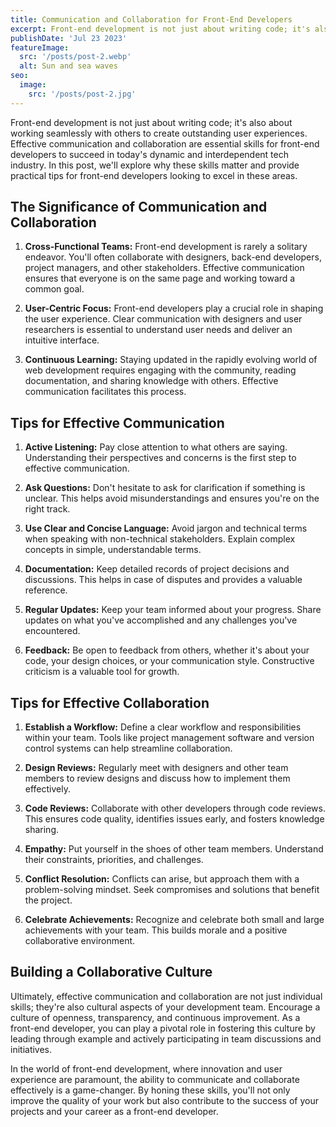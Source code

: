 ```yaml
---
title: Communication and Collaboration for Front-End Developers
excerpt: Front-end development is not just about writing code; it's also about working seamlessly with others to create outstanding user experiences. Effective communication and collaboration are essential skills for front-end developers to succeed in today's dynamic and interdependent tech industry.
publishDate: 'Jul 23 2023'
featureImage:
  src: '/posts/post-2.webp'
  alt: Sun and sea waves
seo:
  image:
    src: '/posts/post-2.jpg'
---
```


Front-end development is not just about writing code; it's also about working seamlessly with others to create outstanding user experiences. Effective communication and collaboration are essential skills for front-end developers to succeed in today's dynamic and interdependent tech industry. In this post, we'll explore why these skills matter and provide practical tips for front-end developers looking to excel in these areas.

## The Significance of Communication and Collaboration

1. **Cross-Functional Teams:** Front-end development is rarely a solitary endeavor. You'll often collaborate with designers, back-end developers, project managers, and other stakeholders. Effective communication ensures that everyone is on the same page and working toward a common goal.

2. **User-Centric Focus:** Front-end developers play a crucial role in shaping the user experience. Clear communication with designers and user researchers is essential to understand user needs and deliver an intuitive interface.

3. **Continuous Learning:** Staying updated in the rapidly evolving world of web development requires engaging with the community, reading documentation, and sharing knowledge with others. Effective communication facilitates this process.

## Tips for Effective Communication

1. **Active Listening:** Pay close attention to what others are saying. Understanding their perspectives and concerns is the first step to effective communication.

2. **Ask Questions:** Don't hesitate to ask for clarification if something is unclear. This helps avoid misunderstandings and ensures you're on the right track.

3. **Use Clear and Concise Language:** Avoid jargon and technical terms when speaking with non-technical stakeholders. Explain complex concepts in simple, understandable terms.

4. **Documentation:** Keep detailed records of project decisions and discussions. This helps in case of disputes and provides a valuable reference.

5. **Regular Updates:** Keep your team informed about your progress. Share updates on what you've accomplished and any challenges you've encountered.

6. **Feedback:** Be open to feedback from others, whether it's about your code, your design choices, or your communication style. Constructive criticism is a valuable tool for growth.

## Tips for Effective Collaboration

1. **Establish a Workflow:** Define a clear workflow and responsibilities within your team. Tools like project management software and version control systems can help streamline collaboration.

2. **Design Reviews:** Regularly meet with designers and other team members to review designs and discuss how to implement them effectively.

3. **Code Reviews:** Collaborate with other developers through code reviews. This ensures code quality, identifies issues early, and fosters knowledge sharing.

4. **Empathy:** Put yourself in the shoes of other team members. Understand their constraints, priorities, and challenges.

5. **Conflict Resolution:** Conflicts can arise, but approach them with a problem-solving mindset. Seek compromises and solutions that benefit the project.

6. **Celebrate Achievements:** Recognize and celebrate both small and large achievements with your team. This builds morale and a positive collaborative environment.

## Building a Collaborative Culture

Ultimately, effective communication and collaboration are not just individual skills; they're also cultural aspects of your development team. Encourage a culture of openness, transparency, and continuous improvement. As a front-end developer, you can play a pivotal role in fostering this culture by leading through example and actively participating in team discussions and initiatives.

In the world of front-end development, where innovation and user experience are paramount, the ability to communicate and collaborate effectively is a game-changer. By honing these skills, you'll not only improve the quality of your work but also contribute to the success of your projects and your career as a front-end developer.

